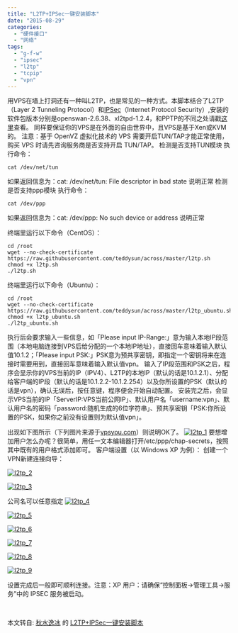 ```yaml
---
title: "L2TP+IPSec一键安装脚本"
date: "2015-08-29"
categories: 
  - "硬件接口"
  - "网络"
tags: 
  - "g-f-w"
  - "ipsec"
  - "l2tp"
  - "tcpip"
  - "vpn"
---
```


用VPS在墙上打洞还有一种叫L2TP，也是常见的一种方式。本脚本结合了L2TP（Layer 2 Tunneling Protocol）和[IPSec](http://zh.wikipedia.org/wiki/IPsec)（Internet Protocol Security）,安装的软件包版本分别是openswan-2.6.38、xl2tpd-1.2.4，和PPTP的不同之处请戳[这里](http://baike.baidu.com/view/32692.htm)查看。 同样要保证你的VPS是在外面的自由世界中，且VPS是基于Xen或KVM的。 注意：基于 OpenVZ 虚拟化技术的 VPS 需要开启TUN/TAP才能正常使用，购买 VPS 时请先咨询服务商是否支持开启 TUN/TAP。 检测是否支持TUN模块 执行命令：

```
cat /dev/net/tun
```

如果返回信息为：cat: /dev/net/tun: File descriptor in bad state 说明正常 检测是否支持ppp模块 执行命令：

```
cat /dev/ppp
```

如果返回信息为：cat: /dev/ppp: No such device or address 说明正常

终端里运行以下命令（CentOS）：

```
cd /root
wget --no-check-certificate https://raw.githubusercontent.com/teddysun/across/master/l2tp.sh
chmod +x l2tp.sh
./l2tp.sh

```

终端里运行以下命令（Ubuntu）：

```
cd /root
wget --no-check-certificate https://raw.githubusercontent.com/teddysun/across/master/l2tp_ubuntu.sh
chmod +x l2tp_ubuntu.sh
./l2tp_ubuntu.sh

```

执行后会要求输入一些信息，如「Please input IP-Range:」意为输入本地IP段范围（本地电脑连接到VPS后给分配的一个本地IP地址），直接回车意味着输入默认值10.1.2；「Please input PSK:」PSK意为预共享密钥，即指定一个密钥将来在连接时需要用到，直接回车意味着输入默认值vpn。 输入了IP段范围和PSK之后，程序会显示你的VPS当前的IP（IPV4）、L2TP的本地IP（默认的话是10.1.2.1）、分配给客户端的IP段（默认的话是10.1.2.2-10.1.2.254）以及你所设置的PSK（默认的话是vpn），确认无误后，按任意键，程序便会开始自动配置。 安装完之后，会显示VPS当前的IP「ServerIP:VPS当前公网IP」、默认用户名「username:vpn」、默认用户名的密码「password:随机生成的6位字符串」、预共享密钥「PSK:你所设置的PSK，如果你之前没有设置则为默认值vpn」。

出现如下图所示（下列图片来源于[vpsyou.com](http://www.vpsyou.com/2010/10/04/l2tp-vpn.html)）则说明OK了。 [![l2tp_1](images/l2tp_1.jpg)](http://www.apcube.com/wp-content/uploads/2015/08/l2tp_1.jpg) 要想增加用户怎么办呢？很简单，用任一文本编辑器打开/etc/ppp/chap-secrets，按照其中既有的用户格式添加即可。 客户端设置（以 Windows XP 为例）： 创建一个VPN新建连接向导：

[![l2tp_2](images/l2tp_2.jpg)](http://www.apcube.com/wp-content/uploads/2015/08/l2tp_2.jpg)

[![l2tp_3](images/l2tp_3.jpg)](http://www.apcube.com/wp-content/uploads/2015/08/l2tp_3.jpg)

公司名可以任意指定 [![l2tp_4](images/l2tp_4.jpg)](http://www.apcube.com/wp-content/uploads/2015/08/l2tp_4.jpg)

[![l2tp_5](images/l2tp_5.jpg)](http://www.apcube.com/wp-content/uploads/2015/08/l2tp_5.jpg)

[![l2tp_6](images/l2tp_6.jpg)](http://www.apcube.com/wp-content/uploads/2015/08/l2tp_6.jpg)

[![l2tp_7](images/l2tp_7.jpg)](http://www.apcube.com/wp-content/uploads/2015/08/l2tp_7.jpg)

[![l2tp_8](images/l2tp_8.jpg)](http://www.apcube.com/wp-content/uploads/2015/08/l2tp_8.jpg)

[![l2tp_9](images/l2tp_9.jpg)](http://www.apcube.com/wp-content/uploads/2015/08/l2tp_9.jpg)

设置完成后一般即可顺利连接。注意：XP 用户：请确保“控制面板->管理工具->服务”中的 IPSEC 服务被启动。

 

本文转自: [秋水逸冰](http://teddysun.com/ "秋水逸冰") 的 [L2TP+IPSec一键安装脚本](https://teddysun.com/135.html "L2TP+IPSec一键安装脚本")
